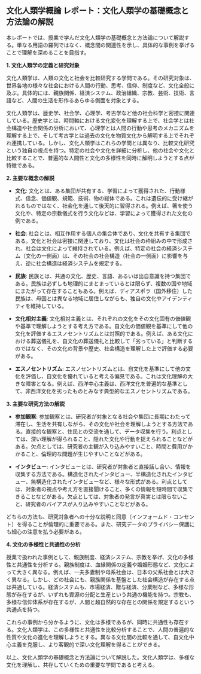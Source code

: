 ## 文化人類学概論 レポート：文化人類学の基礎概念と方法論の解説

本レポートでは、授業で学んだ文化人類学の基礎概念と方法論について解説する。単なる用語の羅列ではなく、概念間の関連性を示し、具体的な事例を挙げることで理解を深めることを目指す。

**1. 文化人類学の定義と研究対象**

文化人類学は、人類の文化と社会を比較研究する学問である。その研究対象は、世界各地の様々な社会における人間の行動、思考、信仰、制度など、文化全般に及ぶ。具体的には、親族関係、経済システム、政治組織、宗教、芸術、技術、言語など、人間の生活を形作るあらゆる側面を対象とする。

文化人類学は、歴史学、社会学、心理学、考古学など他の社会科学と密接に関連している。歴史学とは、時間軸における文化変化を理解する上で、社会学とは社会構造や社会関係の分析において、心理学とは人間の行動や思考のメカニズムを理解する上で、そして考古学とは過去の文化を物質文化から解明する上でそれぞれ連携している。しかし、文化人類学はこれらの学問とは異なり、比較文化研究という独自の視点を持つ。特定の社会や文化を詳細に分析し、他の社会や文化と比較することで、普遍的な人間性と文化の多様性を同時に解明しようとする点が特徴である。


**2. 主要な概念の解説**

* **文化**: 文化とは、ある集団が共有する、学習によって獲得された、行動様式、信念、価値観、規範、技術、物の総体である。これは遺伝的に受け継がれるものではなく、社会化を通して後天的に習得される。例えば、箸を使う文化や、特定の宗教儀式を行う文化などは、学習によって獲得された文化の例である。

* **社会**: 社会とは、相互作用する個人の集合体であり、文化を共有する集団である。文化と社会は密接に関連しており、文化は社会の枠組みの中で形成され、社会は文化によって維持されている。例えば、特定の社会の経済システム（文化の一側面）は、その社会の社会構造（社会の一側面）に影響を与え、逆に社会構造は経済システムを規定する。

* **民族**: 民族とは、共通の文化、歴史、言語、あるいは出自意識を持つ集団である。民族は必ずしも地理的にまとまっているとは限らず、複数の国や地域にまたがって存在することもある。例えば、ディアスポラ（国外移住）した民族は、母国とは異なる地域に居住しながらも、独自の文化やアイデンティティを維持している。

* **文化相対主義**: 文化相対主義とは、それぞれの文化をその文化固有の価値観や基準で理解しようとする考え方である。自文化の価値観を基準にして他の文化を評価するエスノセントリズムとは対照的である。例えば、ある文化における葬送儀礼を、自文化の葬送儀礼と比較して「劣っている」と判断するのではなく、その文化の背景や歴史、社会構造を理解した上で評価する必要がある。

* **エスノセントリズム**: エスノセントリズムとは、自文化を基準にして他の文化を評価し、自文化を優れていると考える偏見である。これは文化理解の大きな障害となる。例えば、西洋中心主義は、西洋文化を普遍的な基準として、非西洋文化を劣ったものとみなす典型的なエスノセントリズムである。


**3. 主要な研究方法の解説**

* **参加観察**: 参加観察とは、研究者が対象となる社会や集団に長期にわたって滞在し、生活を共有しながら、その文化や社会を理解しようとする方法である。直接的な観察と、住民との交流を通して、データ収集を行う。利点としては、深い理解が得られること、隠れた文化や行動を捉えられることなどがある。欠点としては、研究者の主観が入り込みやすいこと、時間と費用がかかること、倫理的な問題が生じやすいことなどがある。

* **インタビュー**: インタビューとは、研究者が対象者と直接話し合い、情報を収集する方法である。構造化されたインタビュー、半構造化されたインタビュー、無構造化されたインタビューなど、様々な形式がある。利点としては、対象者の視点や考え方を直接聞けること、多くの情報を短時間で収集できることなどがある。欠点としては、対象者の発言が真実とは限らないこと、研究者のバイアスが入り込みやすいことなどがある。

どちらの方法も、研究対象者への十分な説明と同意（インフォームド・コンセント）を得ることが倫理的に重要である。また、研究データのプライバシー保護にも細心の注意を払う必要がある。


**4. 文化の多様性と共通性の分析**

授業で扱われた事例として、親族制度、経済システム、宗教を挙げ、文化の多様性と共通性を分析する。親族制度は、血縁関係の定義や婚姻形態など、文化によって大きく異なる。例えば、一夫多妻制や母系社会は、日本の父系社会とは大きく異なる。しかし、どの社会にも、親族関係を基盤とした社会構造が存在する点は共通している。経済システムも、市場経済、贈与経済、分業制など、多様な形態が存在するが、いずれも資源の分配と生産という共通の機能を持つ。宗教も、多様な信仰体系が存在するが、人間と超自然的な存在との関係を規定するという共通点を持つ。

これらの事例から分かるように、文化は多様であるが、同時に共通性も存在する。文化人類学は、この多様性と共通性を比較分析することで、人間の普遍的な性質や文化の進化を理解しようとする。異なる文化間の比較を通して、自文化中心主義を克服し、より客観的で深い文化理解を得ることができる。


以上、文化人類学の基礎概念と方法論について解説した。文化人類学は、多様な文化を理解し、共存していくための重要な学問であると考える。
